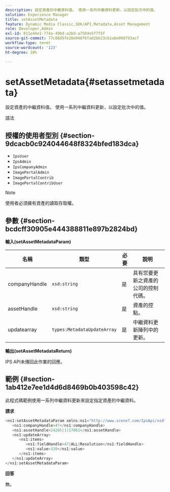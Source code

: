 ```yaml
---
description: 設定資產的中繼資料值。 使用一系列中繼資料更新，以設定批次中的值。
solution: Experience Manager
title: setAssetMetadata
feature: Dynamic Media Classic,SDK/API,Metadata,Asset Management
role: Developer,Admin
exl-id: 811e44e1-774a-49bd-a2bd-a7504e5f7f5f
source-git-commit: 77c88d5fe20e048f6fad2bb23cb1abe090793acf
workflow-type: tm+mt
source-wordcount: '123'
ht-degree: 10%

---
```


# setAssetMetadata{#setassetmetadata}

設定資產的中繼資料值。 使用一系列中繼資料更新，以設定批次中的值。

語法

## 授權的使用者型別 {#section-9dcacb0c924044648f8324bfed183dca}

* `IpsUser`
* `IpsAdmin`
* `IpsCompanyAdmin`
* `ImagePortalAdmin`
* `ImagePortalContrib`
* `ImagePortalContribUser`

>[!NOTE]
>
>使用者必須擁有資產的讀取存取權。

## 參數 {#section-bcdcff30905e444388811e897b2824bd}

**輸入(setAssetMetadataParam)**

| 名稱 | 類型 | 必要 | 說明 |
|---|---|---|---|
| companyHandle | `xsd:string` | 是 | 具有您要更新之資產的公司的控制代碼。 |
| assetHandle | `xsd:string` | 是 | 資產的控點。 |
| updatearray | `types:MetadataUpdateArray` | 是 | 中繼資料更新陣列中的更新。 |

**輸出(setAssetMetadataReturn)**

IPS API未傳回此作業的回應。

## 範例 {#section-1ab412e7ee1d4d6d8469b0b403598c42}

此程式碼範例使用一系列中繼資料更新來設定指定資產的中繼資料。

**請求**

```java
<ns1:setAssetMetadataParam xmlns:ns1="http://www.scene7.com/IpsApi/xsd">
   <ns1:companyHandle>47</ns1:companyHandle>
   <ns1:assetHandle>24265|1|17061</ns1:assetHandle>
   <ns1:updateArray>
      <ns1:items>
         <ns1:fieldHandle>47|ALL|Resolution</ns1:fieldHandle>
         <ns1:value>320</ns1:value>
      </ns1:items>
   </ns1:updateArray>
</ns1:setAssetMetadataParam>
```

**回答**

無。
